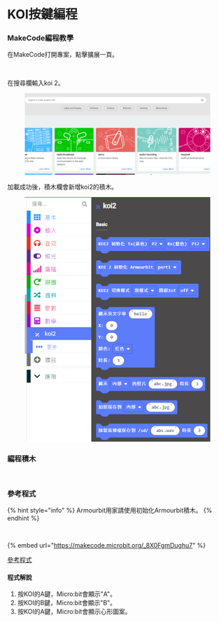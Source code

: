 # KOI按鍵編程

### MakeCode編程教學

在MakeCode打開專案，點擊擴展一頁。

<figure><img src="https://kittenbothk.readthedocs.io/en/latest/_images/16-1.png" alt=""><figcaption></figcaption></figure>

在搜尋欄輸入koi 2。

<figure><img src="../../../.gitbook/assets/koi2_ext.gif" alt=""><figcaption></figcaption></figure>

加載成功後，積木欄會新增koi2的積木。

<figure><img src="../../../.gitbook/assets/image (1) (1) (1) (1) (1) (1) (1) (1) (1) (1) (1) (1) (1).png" alt=""><figcaption></figcaption></figure>

### 編程積木

<figure><img src="https://files.gitbook.com/v0/b/gitbook-x-prod.appspot.com/o/spaces%2F6uJvpXC43onNIIwhMlWo%2Fuploads%2FQAKH0swJ9etd62AIfV4u%2Fimage.png?alt=media&#x26;token=71c6751c-de4c-42d1-8f44-63328568e674" alt=""><figcaption></figcaption></figure>

### 參考程式

{% hint style="info" %}
Armourbit用家請使用初始化Armourbit積木。
{% endhint %}

<figure><img src="https://files.gitbook.com/v0/b/gitbook-x-prod.appspot.com/o/spaces%2F6uJvpXC43onNIIwhMlWo%2Fuploads%2FPGyECwlPd2M3JqUBLDfO%2Fimage.png?alt=media&#x26;token=662ace3f-a8eb-4fbf-8a10-1d9643c88b1e" alt=""><figcaption></figcaption></figure>

{% embed url="https://makecode.microbit.org/_8X0FgmDughu7" %}

[參考程式](https://makecode.microbit.org/_8X0FgmDughu7)

#### 程式解說

1. 按KOI的A鍵，Micro:bit會顯示"A"。
2. 按KOI的B鍵，Micro:bit會顯示"B"。
3. 按KOI的A鍵，Micro:bit會顯示心形圖案。
